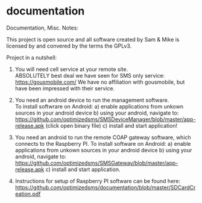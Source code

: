 # documentation
Documentation, Misc. Notes:

This project is open source and all software created by Sam & Mike is licensed by and convered by the terms the GPLv3.

Project in a nutshell:
 1) You will need cell service at your remote site.   
    ABSOLUTELY best deal we have seen for SMS only service: https://gousmobile.com/
    We have no affiliation with gousmobile, but have been impressed with their service. 

 2) You need an android device to run the management software.   
  To install softwrare on Android:
    a) enable applications from unkown sources in your android device
    b) using your android, navigate to: https://github.com/optimizedsms/SMSDeviceManager/blob/master/app-release.apk
        (click open binary file)
    c) install and start application!
    
 3) You need an android to run the remote COAP gateway software, which connects to the Raspberry PI.
   To install software on Android:
    a) enable applications from unkown sources in your android device
    b) using your android, navigate to: https://github.com/optimizedsms/SMSGateway/blob/master/app-release.apk
    c) install and start application.
    
 4) Instructions for setup of Raspberry PI software can be found here: 
     https://github.com/optimizedsms/documentation/blob/master/SDCardCreation.pdf
  

